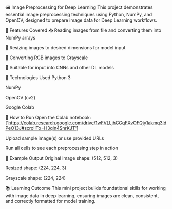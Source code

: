 🖼️ Image Preprocessing for Deep Learning
This project demonstrates essential image preprocessing techniques using Python, NumPy, and OpenCV, designed to prepare image data for Deep Learning workflows.

📌 Features Covered
📥 Reading images from file and converting them into NumPy arrays

📏 Resizing images to desired dimensions for model input

🌈 Converting RGB images to Grayscale

🧪 Suitable for input into CNNs and other DL models

🔧 Technologies Used
Python 3

NumPy

OpenCV (cv2)

Google Colab

📁 How to Run
Open the Colab notebook: ['https://colab.research.google.com/drive/1wFVLLjhCGqFXvOFQjy1akmq3ldPeO13J#scrollTo=H3qln4SnrKJT']

Upload sample image(s) or use provided URLs

Run all cells to see each preprocessing step in action

📝 Example Output
Original image shape: (512, 512, 3)

Resized shape: (224, 224, 3)

Grayscale shape: (224, 224)

📚 Learning Outcome
This mini project builds foundational skills for working with image data in deep learning, ensuring images are clean, consistent, and correctly formatted for model training.
